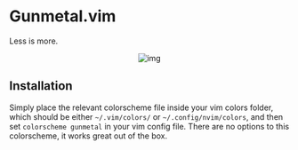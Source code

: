 # Gunmetal.vim

Less is more.

<p align ="center"

![img](https://i.postimg.cc/c159jsmF/image.png)

</p>

## Installation

Simply place the relevant colorscheme file inside your vim colors folder, which should be either `~/.vim/colors/` or `~/.config/nvim/colors`, and then set `colorscheme gunmetal` in your vim config file. There are no options to this colorscheme, it works great out of the box.
